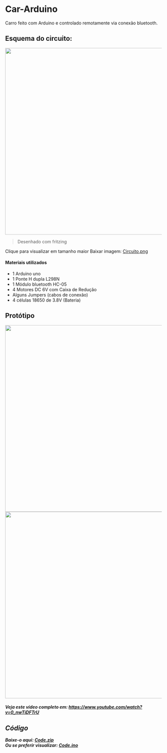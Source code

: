 # Car-Arduino
Carro feito com Arduino e controlado remotamente via conexão bluetooth.

<h2>Esquema do circuito:</h2>
<a href="https://user-images.githubusercontent.com/53026536/69505065-7b3c6f00-0f06-11ea-9077-1330945eb2c8.jpg"><img width="600px" src="https://user-images.githubusercontent.com/53026536/69505056-74156100-0f06-11ea-8c10-d16c6528fe80.jpg"></a>

>Desenhado com fritzing

Clique para visualizar em tamanho maior
Baixar imagem: <a href="https://github.com/RubenFilipe07/Car-Arduino/raw/master/Circuito.jpg" download>Circuito.png</a> </br>

<h4>Materiais utilizados</h4>
<ul>
   <li>1 Arduino uno</li>
   <li>1 Ponte H dupla L298N</li>
   <li>1 Módulo bluetooth HC-05</li>
   <li>4 Motores DC 6V com Caixa de Redução</li>
   <li>Alguns Jumpers (cabos de conexão)</li>
   <li>4 células 18650 de 3.8V (Bateria)</li>
</ul>

<h2>Protótipo</h2>
<img width="600px" src="https://user-images.githubusercontent.com/53026536/69104716-079eeb80-0a48-11ea-996e-fabb0710e93d.png">
<a href="https://www.youtube.com/watch?v=0_nwTiDFTrU"><img width="600px" src="https://user-images.githubusercontent.com/53026536/69506108-e472b100-0f0b-11ea-98bd-197242de09c6.gif"></a>
<h5>Veja este vídeo completo em: <a href="https://www.youtube.com/watch?v=0_nwTiDFTrU">https://www.youtube.com/watch?v=0_nwTiDFTrU</a><h/5>

<h2>Código</h2>
Baixe-o aqui: <a href="https://github.com/RubenFilipe07/Car-Arduino/raw/master/Code.zip" download>Code.zip</a> </br>
Ou se preferir visualizar: <a href="https://github.com/RubenFilipe07/Car-Arduino/blob/master/Code.ino">Code.ino</a>
